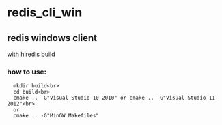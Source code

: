 # redis_cli_win
## redis windows client<br>
with hiredis build<br>
### how to use:<br>
```
  mkdir build<br>
  cd build<br>
  cmake .. -G"Visual Studio 10 2010" or cmake .. -G"Visual Studio 11 2012"<br>
  or 
  cmake .. -G"MinGW Makefiles"  
```
